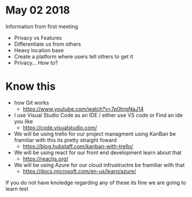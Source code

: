# May 02 2018
Information from first meeting
* Privacy vs Features
* Differentiate us from others
* Heavy location base
* Create a platform where users tell others to get it
* Privacy... How to?

# Know this
* how Git works
    - https://www.youtube.com/watch?v=7p0hrpNaJ14
* I use Visual Studio Code as an IDE / either use VS code or Find an ide you like
    - https://code.visualstudio.com/
* We will be using trello for our project managment using KanBan be framiliar with this its pretty straight foward
    - https://blog.hubstaff.com/kanban-with-trello/
* We will be using react for our front end development learn about that
    - https://reactjs.org/
* We will be using Azure for our cloud infrustructre be framiliar with that
    - https://docs.microsoft.com/en-us/learn/azure/

If you do not have knoledge regarding any of these its fine we are going to learn test